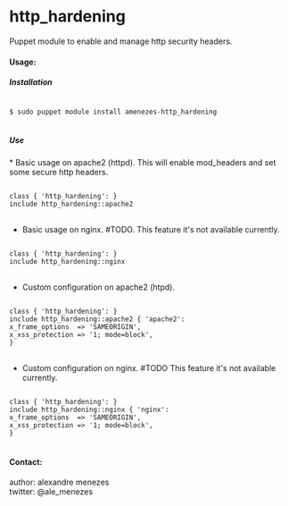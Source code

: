 # http_hardening
Puppet module to enable and manage http security headers.

<h4>Usage:</h4>
<h5>Installation</h5>
<pre>
<code>
$ sudo puppet module install amenezes-http_hardening
</code>
</pre>
<h5>Use</h5>
* Basic usage on apache2 (httpd). This will enable mod_headers and set some secure http headers.
<pre>
<code>
class { 'http_hardening': }
include http_hardening::apache2
</code>
</pre>

* Basic usage on nginx. #TODO. This feature it's not available currently.
<pre>
<code>
class { 'http_hardening': }
include http_hardening::nginx
</code>
</pre>

* Custom configuration on apache2 (htpd).
<pre>
<code>
class { 'http_hardening': }
include http_hardening::apache2 { 'apache2':
x_frame_options  => 'SAMEORIGIN',
x_xss_protection => '1; mode=block',
}
</code>
</pre>

* Custom configuration on nginx. #TODO This feature it's not available currently.
<pre>
<code>
class { 'http_hardening': }
include http_hardening::nginx { 'nginx':
x_frame_options  => 'SAMEORIGIN',
x_xss_protection => '1; mode=block',
}
</code>
</pre>

<h4>Contact:</h4>
author: alexandre menezes</br>
twitter: @ale_menezes
